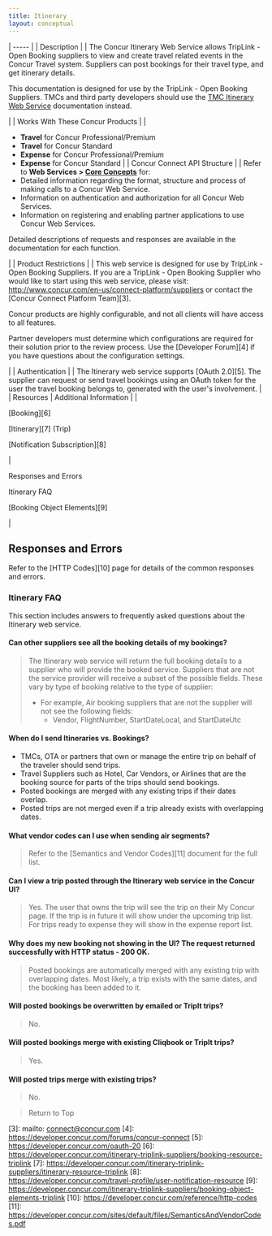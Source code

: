 ```yaml
---
title: Itinerary
layout: conceptual
---
```






| ----- |
|  Description |
|  The Concur Itinerary Web Service allows TripLink - Open Booking suppliers to view and create travel related events in the Concur Travel system. Suppliers can post bookings for their travel type, and get itinerary details.

This documentation is designed for use by the TripLink - Open Booking Suppliers. TMCs and third party developers should use the [TMC Itinerary Web Service][1] documentation instead.

 |
|  Works With These Concur Products |
|

* **Travel** for Concur Professional/Premium
* **Travel** for Concur Standard
* **Expense** for Concur Professional/Premium
* **Expense** for Concur Standard
 |
|  Concur Connect API Structure |
|  Refer to **Web Services > [Core Concepts][2]** for:
* Detailed information regarding the format, structure and process of making calls to a Concur Web Service.
* Information on authentication and authorization for all Concur Web Services.
* Information on registering and enabling partner applications to use Concur Web Services.

Detailed descriptions of requests and responses are available in the documentation for each function.

 |
|  Product Restrictions |
|  This web service is designed for use by TripLink - Open Booking Suppliers. If you are a TripLink - Open Booking Supplier who would like to start using this web service, please visit: <http://www.concur.com/en-us/connect-platform/suppliers> or contact the [Concur Connect Platform Team][3].

Concur products are highly configurable, and not all clients will have access to all features.

Partner developers must determine which configurations are required for their solution prior to the review process. Use the [Developer Forum][4] if you have questions about the configuration settings.

 |
|  Authentication |
|  The Itinerary web service supports [OAuth 2.0][5]. The supplier can request or send travel bookings using an OAuth token for the user the travel booking belongs to, generated with the user's involvement. |
|  Resources |  Additional Information |
|

[Booking][6]

[Itinerary][7] (Trip)

[Notification Subscription][8]

 |

Responses and Errors

Itinerary FAQ

[Booking Object Elements][9]

 |

##  Responses and Errors

Refer to the [HTTP Codes][10] page for details of the common responses and errors.

###  Itinerary FAQ

This section includes answers to frequently asked questions about the Itinerary web service.

####  Can other suppliers see all the booking details of my bookings?

> The Itinerary web service will return the full booking details to a supplier who will provide the booked service. Suppliers that are not the service provider will receive a subset of the possible fields. These vary by type of booking relative to the type of supplier:
>
> * For example, Air booking suppliers that are not the supplier will not see the following fields:
>     * Vendor, FlightNumber, StartDateLocal, and StartDateUtc

####  When do I send Itineraries vs. Bookings?

* TMCs, OTA or partners that own or manage the entire trip on behalf of the traveler should send trips.
* Travel Suppliers such as Hotel, Car Vendors, or Airlines that are the booking source for parts of the trips should send bookings.
* Posted bookings are merged with any existing trips if their dates overlap.
* Posted trips are not merged even if a trip already exists with overlapping dates.

####  What vendor codes can I use when sending air segments?

> Refer to the [Semantics and Vendor Codes][11] document for the full list.

####  Can I view a trip posted through the Itinerary web service in the Concur UI?

> Yes. The user that owns the trip will see the trip on their My Concur page. If the trip is in future it will show under the upcoming trip list. For trips ready to expense they will show in the expense report list.

####  Why does my new booking not showing in the UI? The request returned successfully with HTTP status - 200 OK.

> Posted bookings are automatically merged with any existing trip with overlapping dates. Most likely, a trip exists with the same dates, and the booking has been added to it.

####  Will posted bookings be overwritten by emailed or TripIt trips? 

> No.

####  Will posted bookings merge with existing Cliqbook or TripIt trips? 

> Yes.

####  Will posted trips merge with existing trips? 

> No.

> Return to Top



[1]: https://developer.concur.com/itinerary-tmc-and-third-party-developers
[2]: https://developer.concur.com/api-documentation/core-concepts
[3]: mailto: connect@concur.com
[4]: https://developer.concur.com/forums/concur-connect
[5]: https://developer.concur.com/oauth-20
[6]: https://developer.concur.com/itinerary-triplink-suppliers/booking-resource-triplink
[7]: https://developer.concur.com/itinerary-triplink-suppliers/itinerary-resource-triplink
[8]: https://developer.concur.com/travel-profile/user-notification-resource
[9]: https://developer.concur.com/itinerary-triplink-suppliers/booking-object-elements-triplink
[10]: https://developer.concur.com/reference/http-codes
[11]: https://developer.concur.com/sites/default/files/SemanticsAndVendorCodes.pdf
